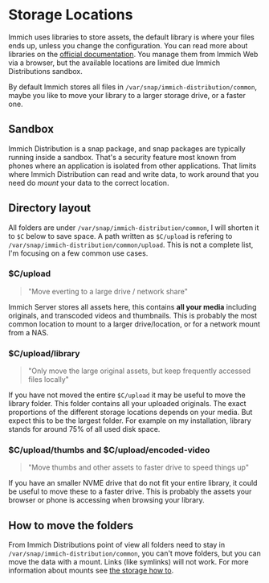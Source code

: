 # Storage Locations

Immich uses libraries to store assets, the default library is where your files ends up, unless you change the configuration. You can read more about libraries on the [official documentation](https://immich.app/docs/features/libraries). You manage them from Immich Web via a browser, but the available locations are limited due Immich Distributions sandbox.

By default Immich stores all files in `/var/snap/immich-distribution/common`, maybe you like to move your library to a larger storage drive, or a faster one.

## Sandbox

Immich Distribution is a snap package, and snap packages are typically running inside a sandbox. That's a security feature most known from phones where an application is isolated from other applications. That limits where Immich Distribution can read and write data, to work around that you need do _mount_ your data to the correct location.

## Directory layout

All folders are under `/var/snap/immich-distribution/common`, I will shorten it to `$C` below to save space. A path written as `$C/upload` is refering to `/var/snap/immich-distribution/common/upload`. This is not a complete list, I'm focusing on a few common use cases.

### $C/upload

> "Move everting to a large drive / network share"

Immich Server stores all assets here, this contains **all your media** including originals, and transcoded videos and thumbnails. This is probably the most common location to mount to a larger drive/location, or for a network mount from a NAS.

### $C/upload/library

> "Only move the large original assets, but keep frequently accessed files locally"

If you have not moved the entire `$C/upload` it may be useful to move the library folder. This folder contains all your uploaded originals. The exact proportions of the different storage locations depends on your media. But expect this to be the largest folder. For example on my installation, library stands for around 75% of all used disk space.

### $C/upload/thumbs and $C/upload/encoded-video

> "Move thumbs and other assets to faster drive to speed things up"

If you have an smaller NVME drive that do not fit your entire library, it could be useful to move these to a faster drive. This is probably the assets your browser or phone is accessing when browsing your library.

## How to move the folders

From Immich Distributions point of view all folders need to stay in `/var/snap/immich-distribution/common`, you can't move folders, but you can move the data with a mount. Links (like symlinks) will not work. For more information about mounts see [the storage how to](howto.md).
